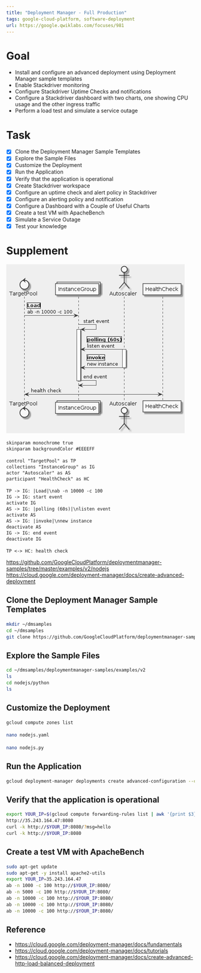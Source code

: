 ```yaml
---
title: "Deployment Manager - Full Production"
tags: google-cloud-platform, software-deployment
url: https://google.qwiklabs.com/focuses/981
---
```


# Goal
- Install and configure an advanced deployment using Deployment Manager sample templates
- Enable Stackdriver monitoring
- Configure Stackdriver Uptime Checks and notifications
- Configure a Stackdriver dashboard with two charts, one showing CPU usage and the other ingress traffic
- Perform a load test and simulate a service outage

# Task
- [x] Clone the Deployment Manager Sample Templates
- [x] Explore the Sample Files
- [x] Customize the Deployment
- [x] Run the Application
- [x] Verify that the application is operational
- [x] Create Stackdriver workspace
- [x] Configure an uptime check and alert policy in Stackdriver
- [x] Configure an alerting policy and notification
- [x] Configure a Dashboard with a Couple of Useful Charts
- [x] Create a test VM with ApacheBench
- [x] Simulate a Service Outage
- [x] Test your knowledge

# Supplement
![](deployment_manager_full_production.png)

```uml
skinparam monochrome true
skinparam backgroundColor #EEEEFF

control "TargetPool" as TP
collections "InstanceGroup" as IG
actor "Autoscaler" as AS
participant "HealthCheck" as HC

TP -> IG: |Load|\nab -n 10000 -c 100
IG -> IG: start event
activate IG
AS -> IG: |polling (60s)|\nlisten event
activate AS
AS -> IG: |invoke|\nnew instance
deactivate AS
IG -> IG: end event
deactivate IG

TP <-> HC: health check
```

https://github.com/GoogleCloudPlatform/deploymentmanager-samples/tree/master/examples/v2/nodejs
https://cloud.google.com/deployment-manager/docs/create-advanced-deployment


## Clone the Deployment Manager Sample Templates
```sh
mkdir ~/dmsamples
cd ~/dmsamples
git clone https://github.com/GoogleCloudPlatform/deploymentmanager-samples.git
```

## Explore the Sample Files
```sh
cd ~/dmsamples/deploymentmanager-samples/examples/v2
ls
cd nodejs/python
ls
```

## Customize the Deployment
```sh
gcloud compute zones list

nano nodejs.yaml

nano nodejs.py
```

## Run the Application
```sh
gcloud deployment-manager deployments create advanced-configuration --config nodejs.yaml
```

## Verify that the application is operational
```sh
export YOUR_IP=$(gcloud compute forwarding-rules list | awk '{print $3}' | tail -1)
http://35.243.164.47:8080
curl -k http://$YOUR_IP:8080/?msg=hello
curl -k http://$YOUR_IP:8080
```

## Create a test VM with ApacheBench
```sh
sudo apt-get update
sudo apt-get -y install apache2-utils
export YOUR_IP=35.243.164.47
ab -n 1000 -c 100 http://$YOUR_IP:8080/
ab -n 5000 -c 100 http://$YOUR_IP:8080/
ab -n 10000 -c 100 http://$YOUR_IP:8080/
ab -n 10000 -c 100 http://$YOUR_IP:8080/
ab -n 10000 -c 100 http://$YOUR_IP:8080/
```

## Reference
- https://cloud.google.com/deployment-manager/docs/fundamentals
- https://cloud.google.com/deployment-manager/docs/tutorials
- https://cloud.google.com/deployment-manager/docs/create-advanced-http-load-balanced-deployment
